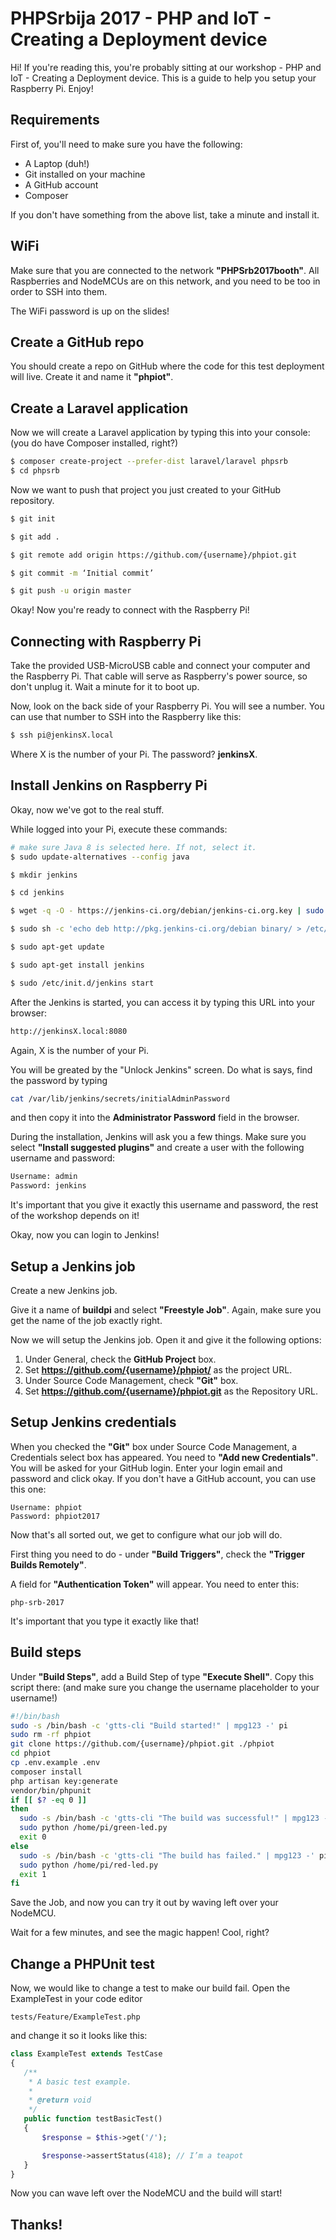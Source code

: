 # PHPSrbija 2017 - PHP and IoT - Creating a Deployment device

Hi! If you're reading this, you're probably sitting at our workshop - PHP and IoT - Creating a Deployment device. This is a guide to help you setup your Raspberry Pi. Enjoy!

## Requirements

First of, you'll need to make sure you have the following:

- A Laptop (duh!)
- Git installed on your machine
- A GitHub account
- Composer

If you don't have something from the above list, take a minute and install it.

## WiFi

Make sure that you are connected to the network **"PHPSrb2017booth"**. All Raspberries and NodeMCUs are on this network, and you need to be too in order to SSH into them.

The WiFi password is up on the slides!

## Create a GitHub repo

You should create a repo on GitHub where the code for this test deployment will live. Create it and name it **"phpiot"**.

## Create a Laravel application

Now we will create a Laravel application by typing this into your console: (you do have Composer installed, right?)

```sh
$ composer create-project --prefer-dist laravel/laravel phpsrb
$ cd phpsrb
```

Now we want to push that project you just created to your GitHub repository.

```sh
$ git init

$ git add .

$ git remote add origin https://github.com/{username}/phpiot.git

$ git commit -m ‘Initial commit’

$ git push -u origin master
```

Okay! Now you're ready to connect with the Raspberry Pi!

## Connecting with Raspberry Pi

Take the provided USB-MicroUSB cable and connect your computer and the Raspberry Pi. That cable will serve as Raspberry's power source, so don't unplug it. Wait a minute for it to boot up.

Now, look on the back side of your Raspberry Pi. You will see a number. You can use that number to SSH into the Raspberry like this:

```sh
$ ssh pi@jenkinsX.local
```

Where X is the number of your Pi. The password? **jenkinsX**.

## Install Jenkins on Raspberry Pi

Okay, now we've got to the real stuff.

While logged into your Pi, execute these commands:

```sh
# make sure Java 8 is selected here. If not, select it.
$ sudo update-alternatives --config java 

$ mkdir jenkins

$ cd jenkins

$ wget -q -O - https://jenkins-ci.org/debian/jenkins-ci.org.key | sudo apt-key add -

$ sudo sh -c 'echo deb http://pkg.jenkins-ci.org/debian binary/ > /etc/apt/sources.list.d/jenkins.list'

$ sudo apt-get update

$ sudo apt-get install jenkins

$ sudo /etc/init.d/jenkins start
```

After the Jenkins is started, you can access it by typing this URL into your browser:

```sh
http://jenkinsX.local:8080
```

Again, X is the number of your Pi.

You will be greated by the "Unlock Jenkins" screen. Do what is says, find the password by typing

```sh
cat /var/lib/jenkins/secrets/initialAdminPassword
```

and then copy it into the **Administrator Password** field in the browser.

During the installation, Jenkins will ask you a few things. Make sure you select **"Install suggested plugins"** and create a user with the following username and password:

```sh
Username: admin
Password: jenkins
```

It's important that you give it exactly this username and password, the rest of the workshop depends on it!

Okay, now you can login to Jenkins!

## Setup a Jenkins job

Create a new Jenkins job.

Give it a name of **buildpi** and select **"Freestyle Job"**. Again, make sure you get the name of the job exactly right.

Now we will setup the Jenkins job. Open it and give it the following options:

1. Under General, check the **GitHub Project** box.
2. Set **https://github.com/{username}/phpiot/** as the project URL.
3. Under Source Code Management, check **"Git"** box.
4. Set **https://github.com/{username}/phpiot.git** as the Repository URL.

## Setup Jenkins credentials

When you checked the **"Git"** box under Source Code Management, a Credentials select box has appeared. You need to **"Add new Credentials"**. You will be asked for your GitHub login. Enter your login email and password and click okay. If you don't have a GitHub account, you can use this one:

```
Username: phpiot
Password: phpiot2017
```

Now that's all sorted out, we get to configure what our job will do.

First thing you need to do - under **"Build Triggers"**, check the **"Trigger Builds Remotely"**.

A field for **"Authentication Token"** will appear. You need to enter this:

```
php-srb-2017
```

It's important that you type it exactly like that!

## Build steps

Under **"Build Steps"**, add a Build Step of type **"Execute Shell"**. Copy this script there: (and make sure you change the username placeholder to your username!)

```sh
#!/bin/bash
sudo -s /bin/bash -c 'gtts-cli "Build started!" | mpg123 -' pi
sudo rm -rf phpiot
git clone https://github.com/{username}/phpiot.git ./phpiot
cd phpiot
cp .env.example .env
composer install
php artisan key:generate
vendor/bin/phpunit
if [[ $? -eq 0 ]]
then
  sudo -s /bin/bash -c 'gtts-cli "The build was successful!" | mpg123 -' pi
  sudo python /home/pi/green-led.py
  exit 0
else
  sudo -s /bin/bash -c 'gtts-cli "The build has failed." | mpg123 -' pi
  sudo python /home/pi/red-led.py
  exit 1
fi
```

Save the Job, and now you can try it out by waving left over your NodeMCU.

Wait for a few minutes, and see the magic happen! Cool, right?

## Change a PHPUnit test

Now, we would like to change a test to make our build fail. Open the ExampleTest in your code editor 

```
tests/Feature/ExampleTest.php
```

and change it so it looks like this:

```php
class ExampleTest extends TestCase
{
   /**
    * A basic test example.
    *
    * @return void
    */
   public function testBasicTest()
   {
       $response = $this->get('/');

       $response->assertStatus(418); // I’m a teapot
   }
}
```

Now you can wave left over the NodeMCU and the build will start!

## Thanks!